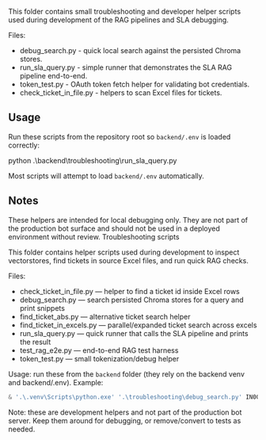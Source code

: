 This folder contains small troubleshooting and developer helper scripts used during
development of the RAG pipelines and SLA debugging.

Files:
- debug_search.py - quick local search against the persisted Chroma stores.
- run_sla_query.py - simple runner that demonstrates the SLA RAG pipeline end-to-end.
- token_test.py - OAuth token fetch helper for validating bot credentials.
- check_ticket_in_file.py - helpers to scan Excel files for tickets.

Usage
-----
Run these scripts from the repository root so `backend/.env` is loaded correctly:

  python .\backend\troubleshooting\run_sla_query.py

Most scripts will attempt to load `backend/.env` automatically.

Notes
-----
These helpers are intended for local debugging only. They are not part of the production
bot surface and should not be used in a deployed environment without review.
Troubleshooting scripts

This folder contains helper scripts used during development to inspect vectorstores, find tickets in source Excel files, and run quick RAG checks.

Files:
- check_ticket_in_file.py — helper to find a ticket id inside Excel rows
- debug_search.py — search persisted Chroma stores for a query and print snippets
- find_ticket_abs.py — alternative ticket search helper
- find_ticket_in_excels.py — parallel/expanded ticket search across excels
- run_sla_query.py — quick runner that calls the SLA pipeline and prints the result
- test_rag_e2e.py — end-to-end RAG test harness
- token_test.py — small tokenization/debug helper

Usage: run these from the `backend` folder (they rely on the backend venv and backend/.env). Example:

```powershell
& '.\.venv\Scripts\python.exe' '.\troubleshooting\debug_search.py' IN0042923 --k 5
```

Note: these are development helpers and not part of the production bot server. Keep them around for debugging, or remove/convert to tests as needed.
